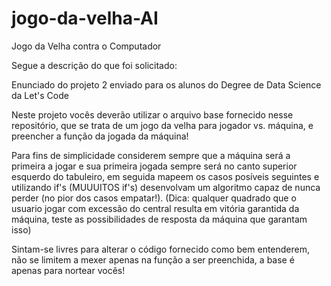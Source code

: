 # jogo-da-velha-AI
Jogo da Velha contra o Computador

Segue a descrição do que foi solicitado:

Enunciado do projeto 2 enviado para os alunos do Degree de Data Science da Let's Code

Neste projeto vocês deverão utilizar o arquivo base fornecido nesse repositório, que se trata de um jogo da velha para jogador vs. máquina, e preencher a função da jogada da máquina!

Para fins de simplicidade considerem sempre que a máquina será a primeira a jogar e sua primeira jogada sempre será no canto superior esquerdo do tabuleiro, em seguida mapeem os casos posíveis seguintes e utilizando if's (MUUUITOS if's) desenvolvam um algoritmo capaz de nunca perder (no pior dos casos empatar!). (Dica: qualquer quadrado que o usuario jogar com excessão do central resulta em vitória garantida da máquina, teste as possibilidades de resposta da máquina que garantam isso)

Sintam-se livres para alterar o código fornecido como bem entenderem, não se limitem a mexer apenas na função a ser preenchida, a base é apenas para nortear vocês!
